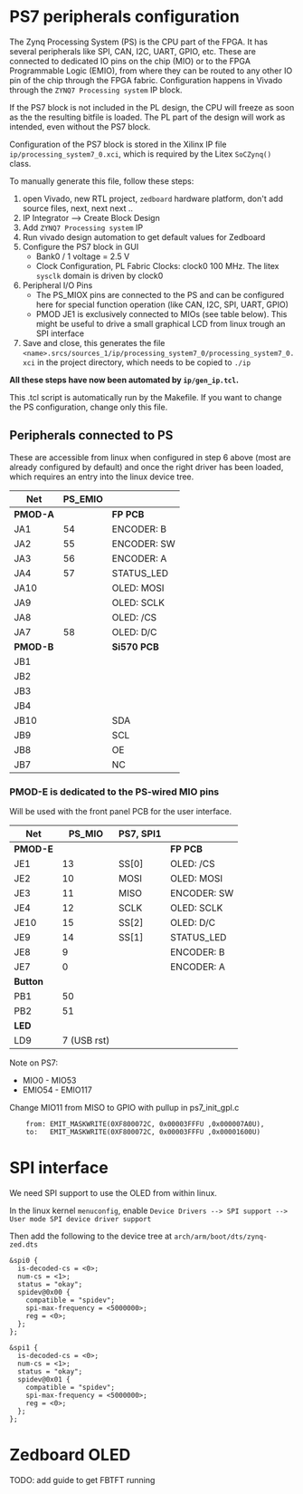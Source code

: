 
# PS7 peripherals configuration
The Zynq Processing System (PS) is the CPU part of the FPGA. It has several peripherals like SPI, CAN, I2C, UART, GPIO, etc. These are connected to dedicated IO pins on the chip (MIO) or to the FPGA Programmable Logic (EMIO), from where they can be routed to any other IO pin of the chip through the FPGA fabric. Configuration happens in Vivado through the `ZYNQ7 Processing system` IP block.

If the PS7 block is not included in the PL design, the CPU will freeze as soon as the the resulting bitfile is loaded. The PL part of the design will work as intended, even without the PS7 block.

Configuration of the PS7 block is stored in the Xilinx IP file `ip/processing_system7_0.xci`, which is required by the Litex `SoCZynq()` class.

To manually generate this file, follow these steps:

  1. open Vivado, new RTL project, `zedboard` hardware platform, don't add source files, next, next next ..
  2. IP Integrator --> Create Block Design
  3. Add `ZYNQ7 Processing system` IP
  4. Run vivado design automation to get default values for Zedboard
  5. Configure the PS7 block in GUI
       * Bank0 / 1 voltage = 2.5 V
       * Clock Configuration, PL Fabric Clocks: clock0 100 MHz. The litex `sysclk` domain is driven by clock0
  6. Peripheral I/O Pins
       * The PS_MIOX pins are connected to the PS and can be configured here for special function operation (like CAN, I2C, SPI, UART, GPIO)
       * PMOD JE1 is exclusively connected to MIOs (see table below). This might be useful to drive a small graphical LCD from linux trough an SPI interface
  7. Save and close, this generates the file `<name>.srcs/sources_1/ip/processing_system7_0/processing_system7_0.xci` in the project directory, which needs to be copied to `./ip`

__All these steps have now been automated by `ip/gen_ip.tcl`.__

This .tcl script is automatically run by the Makefile. If you want to change the PS configuration, change only this file.

## Peripherals connected to PS

These are accessible from linux when configured in step 6 above (most are already configured by default) and once the right driver has been loaded, which requires an entry into the linux device tree.

| Net      |PS_EMIO<x> |              |
| -------- | --------- | ------------ |
|__PMOD-A__|           | __FP PCB__   |
|  JA1     | 54        | ENCODER: B   |
|  JA2     | 55        | ENCODER: SW  |
|  JA3     | 56        | ENCODER: A   |
|  JA4     | 57        | STATUS_LED   |
| JA10     |           | OLED: MOSI   |
|  JA9     |           | OLED: SCLK   |
|  JA8     |           | OLED: /CS    |
|  JA7     | 58        | OLED: D/C    |
|__PMOD-B__|           |__Si570 PCB__ |
|  JB1     |           |              |
|  JB2     |           |              |
|  JB3     |           |              |
|  JB4     |           |              |
| JB10     |           | SDA          |
|  JB9     |           | SCL          |
|  JB8     |           | OE           |
|  JB7     |           | NC           |

### PMOD-E is dedicated to the PS-wired MIO pins
Will be used with the front panel PCB for the user interface.

| Net      | PS_MIO<x> | PS7, SPI1  |              |
| -------- | --------- | ---------- | ------------ |
|__PMOD-E__|           |            | __FP PCB__   |
|  JE1     | 13        | SS[0]      | OLED: /CS    |
|  JE2     | 10        | MOSI       | OLED: MOSI   |
|  JE3     | 11        | MISO       | ENCODER: SW  |
|  JE4     | 12        | SCLK       | OLED: SCLK   |
| JE10     | 15        | SS[2]      | OLED: D/C    |
|  JE9     | 14        | SS[1]      | STATUS_LED   |
|  JE8     | 9         |            | ENCODER: B   |
|  JE7     | 0         |            | ENCODER: A   |
|__Button__|           |            |              |
|  PB1     | 50        |            |              |
|  PB2     | 51        |            |              |
| __LED__  |           |            |              |
|  LD9     |7 (USB rst)|            |              |

Note on PS7:
  * MIO0 - MIO53
  * EMIO54 - EMIO117

Change MIO11 from MISO to GPIO with pullup in ps7_init_gpl.c
```
    from: EMIT_MASKWRITE(0XF800072C, 0x00003FFFU ,0x000007A0U),
    to:   EMIT_MASKWRITE(0XF800072C, 0x00003FFFU ,0x00001600U)
```

# SPI interface
We need SPI support to use the OLED from within linux.

In the linux kernel `menuconfig`, enable `Device Drivers --> SPI support --> User mode SPI device driver support`

Then add the following to the device tree at
`arch/arm/boot/dts/zynq-zed.dts`

```
&spi0 {
  is-decoded-cs = <0>;
  num-cs = <1>;
  status = "okay";
  spidev@0x00 {
    compatible = "spidev";
    spi-max-frequency = <5000000>;
    reg = <0>;
  };
};

&spi1 {
  is-decoded-cs = <0>;
  num-cs = <1>;
  status = "okay";
  spidev@0x01 {
    compatible = "spidev";
    spi-max-frequency = <5000000>;
    reg = <0>;
  };
};
```

# Zedboard OLED
TODO: add guide to get FBTFT running

